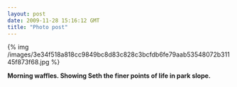 ```yaml
---
layout: post
date: 2009-11-28 15:16:12 GMT
title: "Photo post"
---
```

{% img /images/3e34f518a818cc9849bc8d83c828c3bcfdb6fe79aab53548072b31145f873f68.jpg %}

<b>Morning waffles. Showing Seth the finer points of life in park slope.</b>